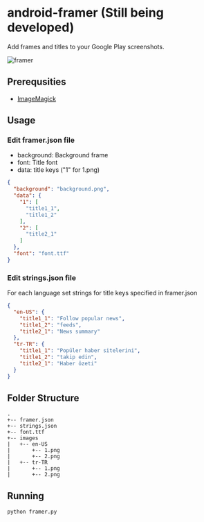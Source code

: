 # android-framer (Still being developed)
Add frames and titles to your Google Play screenshots. 


![framer](https://user-images.githubusercontent.com/1595227/62423493-ac7bff80-b6c9-11e9-83ff-dc921afc3c47.png)

## Prerequsities
* [ImageMagick](https://imagemagick.org/)

## Usage
### Edit framer.json file

* background: Background frame
* font: Title font
* data: title keys ("1" for 1.png)
```json
{
  "background": "background.png",
  "data": {
    "1": [
      "title1_1",
      "title1_2"
    ],
    "2": [
      "title2_1"
    ]
  },
  "font": "font.ttf"
}
```
### Edit strings.json file
For each language set strings for title keys specified in framer.json
```json
{
  "en-US": {
    "title1_1": "Follow popular news",
    "title1_2": "feeds",
    "title2_1": "News summary"
  },
  "tr-TR": {
    "title1_1": "Popüler haber sitelerini",
    "title1_2": "takip edin",
    "title2_1": "Haber özeti"
  }
}
```

## Folder Structure
```
.
+-- framer.json
+-- strings.json
+-- font.ttf
+-- images
|   +-- en-US
|       +-- 1.png
|       +-- 2.png
|   +-- tr-TR
|       +-- 1.png
|       +-- 2.png
```

## Running
`python framer.py`
